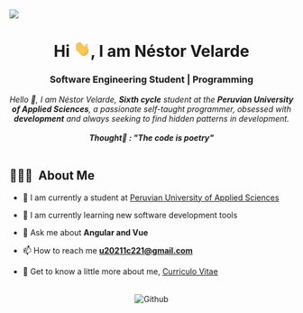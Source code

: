 <img src="img/MiPerfil.png" width='600' align="center">

<h1 align="center">Hi <img src="https://raw.githubusercontent.com/ABSphreak/ABSphreak/master/gifs/Hi.gif" width="30px">, 
I am Néstor Velarde </h1>
<h3 align="center">Software Engineering Student | Programming </h3>


<p align="center">
  <em>
    Hello 🙋, I am Néstor Velarde, <b>Sixth cycle</b> student at the <b>Peruvian University of Applied Sciences</b>, 
    a passionate self-taught programmer, obsessed
    with <b>development</b> and always seeking to find hidden patterns in development.
    <br> <br>
    <b><i align="center">Thought👀 :     
     "The code is poetry"</i></b> </b>  </b>
  </em>
<br><br>

## 👨🏻‍💻 &nbsp;About Me

- 📝 I am currently a student at <a href="https://www.upc.edu.pe/" target="blank">Peruvian University of Applied Sciences</a>

- 🌱 I am currently learning new software development tools

- 💬 Ask me about **Angular and Vue**

- 📫 How to reach me **u20211c221@gmail.com**

- 📄 Get to know a little more about me, <a href="img/Software.pdf" target="_blank">Curriculo Vitae</a>
<br/>

<center><img alt="Github" src="https://raw.githubusercontent.com/onimur/.github/master/.resources/git-header.svg" width='600' align="center"/></center>